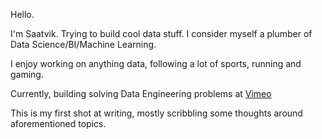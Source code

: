 Hello.

I'm Saatvik. Trying to build cool data stuff. I consider myself a plumber of Data Science/BI/Machine Learning.

I enjoy working on anything data, following a lot of sports, running and gaming.

Currently, building solving Data Engineering problems at [Vimeo](https://vimeo.com/)

This is my first shot at writing, mostly scribbling some thoughts around aforementioned topics.
